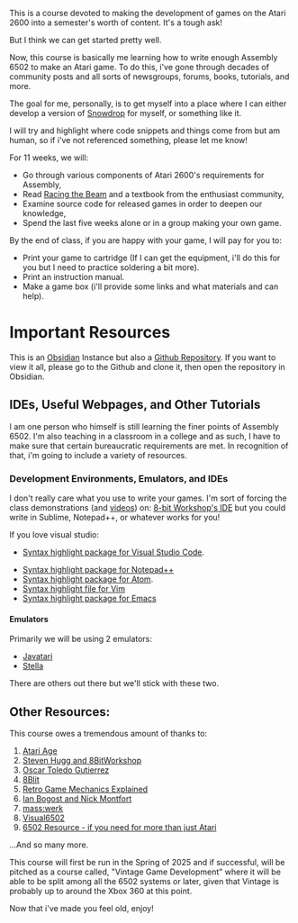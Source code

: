 This is a course devoted to making the development of games on the Atari 2600 into a semester's worth of content. It's a tough ask! 

But I think we can get started pretty well. 

Now, this course is basically me learning how to write enough Assembly 6502 to make an Atari game. To do this, i've gone through decades of community posts and all sorts of newsgroups, forums, books, tutorials, and more. 

The goal for me, personally, is to get myself into a place where I can either develop a version of [Snowdrop](http://sebastianmihai.com/snowdrop/) for myself, or something like it.

I will try and highlight where code snippets and things come from but am human, so if i've not referenced something, please let me know! 

For 11 weeks, we will:
* Go through various components of Atari 2600's requirements for Assembly,
* Read [Racing the Beam](https://www.amazon.com/Racing-Beam-Computer-Platform-Studies/dp/0262539764/) and a textbook from the enthusiast community,
* Examine source code for released games in order to deepen our knowledge,
* Spend the last five weeks alone or in a group making your own game.

By the end of class, if you are happy with your game, I will pay for you to: 
* Print your game to cartridge (If I can get the equipment, i'll do this for you but I need to practice soldering a bit more).
* Print an instruction manual.
* Make a game box (i'll provide some links and what materials and can help).
# Important Resources
This is an [Obsidian](https://obsidian.md/) Instance but also a [Github Repository](https://github.com/nicklalone/IGME-689---Assembly_6502). If you want to view it all, please go to the Github and clone it, then open the repository in Obsidian.
## IDEs, Useful Webpages, and Other Tutorials
I am one person who himself is still learning the finer points of Assembly 6502. I'm also teaching in a classroom in a college and as such, I have to make sure that certain bureaucratic requirements are met. In recognition of that, i'm going to include a variety of resources.
### Development Environments, Emulators, and IDEs
I don't really care what you use to write your games. I'm sort of forcing the class demonstrations (and [videos](https://www.youtube.com/playlist?list=PLBel-rdFQ3V4xxTEYdVXvG5us-dZRt6vJ)) on: [8-bit Workshop's IDE](https://8bitworkshop.com/v3.11.0/?platform=vcs) but you could write in Sublime, Notepad++, or whatever works for you! 

If you love visual studio: 
* [Syntax highlight package for Visual Studio Code](https://marketplace.visualstudio.com/items?itemName=chunkypixel.atari-dev-studio). 
- [Syntax highlight package for Notepad++](https://github.com/tragicmuffin/6502-npp-syntax)
- [Syntax highlight package for Atom](https://atom.io/packages/language-65asm).
- [Syntax highlight file for Vim](https://www.vim.org/scripts/script.php?script_id=1314)
- [Syntax highlight package for Emacs](http://www.tomseddon.plus.com/beeb/6502-mode.html)
#### Emulators 
Primarily we will be using 2 emulators: 
* [Javatari](https://javatari.org/)
* [Stella](https://stella-emu.github.io/)

There are others out there but we'll stick with these two. 
## Other Resources:
This course owes a tremendous amount of thanks to: 
1. [Atari Age](https://atariage.com/index.php)
2. [Steven Hugg and 8BitWorkshop](https://8bitworkshop.com/docs/blog/author/steven-hugg.html)
3. [Oscar Toledo Gutierrez](https://github.com/nanochess/book-Atari?tab=readme-ov-file)
4. [8Blit](https://8blit.com/)
5. [Retro Game Mechanics Explained](https://www.youtube.com/c/RetroGameMechanicsExplained)
6. [Ian Bogost and Nick Montfort](https://mitpress.mit.edu/series/platform-studies/)
7. [mass:werk](https://www.masswerk.at/6502/6502_instruction_set.html)
8. [Visual6502](http://www.visual6502.org/)
9. [6502 Resource - if you need for more than just Atari](http://6502.org/)

...And so many more.

This course will first be run in the Spring of 2025 and if successful, will be pitched as a course called, "Vintage Game Development" where it will be able to be split among all the 6502 systems or later, given that Vintage is probably up to around the Xbox 360 at this point.

Now that i've made you feel old, enjoy!